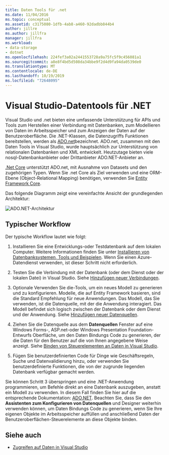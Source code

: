 ```yaml
---
title: Daten Tools für .net
ms.date: 11/04/2016
ms.topic: conceptual
ms.assetid: c3175080-1dfb-4ab8-a460-92dadbb844b4
author: jillre
ms.author: jillfra
manager: jillfra
ms.workload:
- data-storage
- dotnet
ms.openlocfilehash: 224fef3a02a2441553728a9a75fc5f9c456081a1
ms.sourcegitcommit: a8e8f4bd5d508da34bbe9f2d4d9fa94da0539de0
ms.translationtype: MT
ms.contentlocale: de-DE
ms.lasthandoff: 10/19/2019
ms.locfileid: "72648095"
---
```

# <a name="visual-studio-data-tools-for-net"></a>Visual Studio-Datentools für .NET

Visual Studio und .net bieten eine umfassende Unterstützung für APIs und Tools zum Herstellen einer Verbindung mit Datenbanken, zum Modellieren von Daten im Arbeitsspeicher und zum Anzeigen der Daten auf der Benutzeroberfläche. Die .NET-Klassen, die Datenzugriffs Funktionen bereitstellen, werden als [ADO.net](/dotnet/framework/data/adonet/index)bezeichnet. ADO.net, zusammen mit den Daten Tools in Visual Studio, wurde hauptsächlich zur Unterstützung von relationalen Datenbanken und XML entwickelt. Heutzutage bieten viele nosql-Datenbankanbieter oder Drittanbieter ADO.NET-Anbieter an.

[.Net Core](/dotnet/core/) unterstützt ADO.net, mit Ausnahme von Datasets und den zugehörigen Typen. Wenn Sie .net Core als Ziel verwenden und eine ORM-Ebene (Object-Relational Mapping) benötigen, verwenden Sie [Entity Framework Core](/ef/core/).

Das folgende Diagramm zeigt eine vereinfachte Ansicht der grundlegenden Architektur:

![ADO.NET-Architektur](../data-tools/media/raddata-ado-net-architecture-diagram.png)

## <a name="typical-workflow"></a>Typischer Workflow

Der typische Workflow lautet wie folgt:

1. Installieren Sie eine Entwicklungs-oder Testdatenbank auf dem lokalen Computer. Weitere Informationen finden Sie unter [Installieren von Datenbanksystemen, Tools und Beispielen](../data-tools/installing-database-systems-tools-and-samples.md). Wenn Sie einen Azure-Datendienst verwenden, ist dieser Schritt nicht erforderlich.

2. Testen Sie die Verbindung mit der Datenbank (oder dem Dienst oder der lokalen Datei) in Visual Studio. Siehe [Hinzufügen neuer Verbindungen](../data-tools/add-new-connections.md).

3. Optionale Verwenden Sie die-Tools, um ein neues Modell zu generieren und zu konfigurieren. Modelle, die auf Entity Framework basieren, sind die Standard Empfehlung für neue Anwendungen. Das Modell, das Sie verwenden, ist die Datenquelle, mit der die Anwendung interagiert. Das Modell befindet sich logisch zwischen der Datenbank oder dem Dienst und der Anwendung. Siehe [Hinzufügen neuer Datenquellen](../data-tools/add-new-data-sources.md).

4. Ziehen Sie die Datenquelle aus dem **Datenquellen** Fenster auf eine Windows Forms-, ASP.net-oder Windows Presentation Foundation-Entwurfs Oberfläche, um den Daten Bindungs Code zu generieren, der die Daten für den Benutzer auf die von Ihnen angegebene Weise anzeigt. Siehe [Binden von Steuerelementen an Daten in Visual Studio](../data-tools/bind-controls-to-data-in-visual-studio.md).

5. Fügen Sie benutzerdefinierten Code für Dinge wie Geschäftsregeln, Suche und Datenvalidierung hinzu, oder verwenden Sie benutzerdefinierte Funktionen, die von der zugrunde liegenden Datenbank verfügbar gemacht werden.

Sie können Schritt 3 überspringen und eine .NET-Anwendung programmieren, um Befehle direkt an eine Datenbank auszugeben, anstatt ein Modell zu verwenden. In diesem Fall finden Sie hier auf die entsprechende Dokumentation: [ADO.NET](/dotnet/framework/data/adonet/index). Beachten Sie, dass Sie den **Assistenten zum Konfigurieren von Datenquellen** und Designer weiterhin verwenden können, um Daten Bindungs Code zu generieren, wenn Sie Ihre eigenen Objekte im Arbeitsspeicher auffüllen und anschließend Daten der Benutzeroberflächen-Steuerelemente an diese Objekte binden.

## <a name="see-also"></a>Siehe auch

- [Zugreifen auf Daten in Visual Studio](../data-tools/accessing-data-in-visual-studio.md)